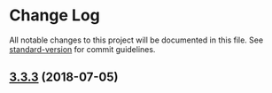 # Change Log

All notable changes to this project will be documented in this file. See [standard-version](https://github.com/conventional-changelog/standard-version) for commit guidelines.

<a name="3.3.3"></a>
## [3.3.3](https://github.com/FelixRilling/okjs/compare/v3.3.2...v3.3.3) (2018-07-05)
